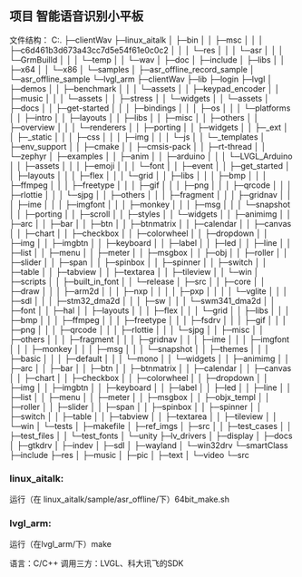 ## 项目 智能语音识别小平板

文件结构：
C:.
├─clientWav
├─linux_aitalk
│  ├─bin
│  │  ├─msc
│  │  │  ├─c6d461b3d673a43cc7d5e54f61e0c0c2
│  │  │  └─res
│  │  │      └─asr
│  │  │          └─GrmBuilld
│  │  │              └─temp
│  │  └─wav
│  ├─doc
│  ├─include
│  ├─libs
│  │  ├─x64
│  │  └─x86
│  └─samples
│      ├─asr_offline_record_sample
│      └─asr_offline_sample
└─lvgl_arm
    ├─clientWav
    ├─lib
    ├─login
    ├─lvgl
    │  ├─demos
    │  │  ├─benchmark
    │  │  │  └─assets
    │  │  ├─keypad_encoder
    │  │  ├─music
    │  │  │  └─assets
    │  │  ├─stress
    │  │  └─widgets
    │  │      └─assets
    │  ├─docs
    │  │  ├─get-started
    │  │  │  ├─bindings
    │  │  │  ├─os
    │  │  │  └─platforms
    │  │  ├─intro
    │  │  ├─layouts
    │  │  ├─libs
    │  │  ├─misc
    │  │  ├─others
    │  │  ├─overview
    │  │  │  └─renderers
    │  │  ├─porting
    │  │  ├─widgets
    │  │  ├─_ext
    │  │  ├─_static
    │  │  │  ├─css
    │  │  │  ├─img
    │  │  │  └─js
    │  │  └─_templates
    │  ├─env_support
    │  │  ├─cmake
    │  │  ├─cmsis-pack
    │  │  ├─rt-thread
    │  │  └─zephyr
    │  ├─examples
    │  │  ├─anim
    │  │  ├─arduino
    │  │  │  └─LVGL_Arduino
    │  │  ├─assets
    │  │  │  ├─emoji
    │  │  │  └─font
    │  │  ├─event
    │  │  ├─get_started
    │  │  ├─layouts
    │  │  │  ├─flex
    │  │  │  └─grid
    │  │  ├─libs
    │  │  │  ├─bmp
    │  │  │  ├─ffmpeg
    │  │  │  ├─freetype
    │  │  │  ├─gif
    │  │  │  ├─png
    │  │  │  ├─qrcode
    │  │  │  ├─rlottie
    │  │  │  └─sjpg
    │  │  ├─others
    │  │  │  ├─fragment
    │  │  │  ├─gridnav
    │  │  │  ├─ime
    │  │  │  ├─imgfont
    │  │  │  ├─monkey
    │  │  │  ├─msg
    │  │  │  └─snapshot
    │  │  ├─porting
    │  │  ├─scroll
    │  │  ├─styles
    │  │  └─widgets
    │  │      ├─animimg
    │  │      ├─arc
    │  │      ├─bar
    │  │      ├─btn
    │  │      ├─btnmatrix
    │  │      ├─calendar
    │  │      ├─canvas
    │  │      ├─chart
    │  │      ├─checkbox
    │  │      ├─colorwheel
    │  │      ├─dropdown
    │  │      ├─img
    │  │      ├─imgbtn
    │  │      ├─keyboard
    │  │      ├─label
    │  │      ├─led
    │  │      ├─line
    │  │      ├─list
    │  │      ├─menu
    │  │      ├─meter
    │  │      ├─msgbox
    │  │      ├─obj
    │  │      ├─roller
    │  │      ├─slider
    │  │      ├─span
    │  │      ├─spinbox
    │  │      ├─spinner
    │  │      ├─switch
    │  │      ├─table
    │  │      ├─tabview
    │  │      ├─textarea
    │  │      ├─tileview
    │  │      └─win
    │  ├─scripts
    │  │  ├─built_in_font
    │  │  └─release
    │  ├─src
    │  │  ├─core
    │  │  ├─draw
    │  │  │  ├─arm2d
    │  │  │  ├─nxp
    │  │  │  │  ├─pxp
    │  │  │  │  └─vglite
    │  │  │  ├─sdl
    │  │  │  ├─stm32_dma2d
    │  │  │  ├─sw
    │  │  │  └─swm341_dma2d
    │  │  ├─font
    │  │  ├─hal
    │  │  ├─layouts
    │  │  │  ├─flex
    │  │  │  └─grid
    │  │  ├─libs
    │  │  │  ├─bmp
    │  │  │  ├─ffmpeg
    │  │  │  ├─freetype
    │  │  │  ├─fsdrv
    │  │  │  ├─gif
    │  │  │  ├─png
    │  │  │  ├─qrcode
    │  │  │  ├─rlottie
    │  │  │  └─sjpg
    │  │  ├─misc
    │  │  ├─others
    │  │  │  ├─fragment
    │  │  │  ├─gridnav
    │  │  │  ├─ime
    │  │  │  ├─imgfont
    │  │  │  ├─monkey
    │  │  │  ├─msg
    │  │  │  └─snapshot
    │  │  ├─themes
    │  │  │  ├─basic
    │  │  │  ├─default
    │  │  │  └─mono
    │  │  └─widgets
    │  │      ├─animimg
    │  │      ├─arc
    │  │      ├─bar
    │  │      ├─btn
    │  │      ├─btnmatrix
    │  │      ├─calendar
    │  │      ├─canvas
    │  │      ├─chart
    │  │      ├─checkbox
    │  │      ├─colorwheel
    │  │      ├─dropdown
    │  │      ├─img
    │  │      ├─imgbtn
    │  │      ├─keyboard
    │  │      ├─label
    │  │      ├─led
    │  │      ├─line
    │  │      ├─list
    │  │      ├─menu
    │  │      ├─meter
    │  │      ├─msgbox
    │  │      ├─objx_templ
    │  │      ├─roller
    │  │      ├─slider
    │  │      ├─span
    │  │      ├─spinbox
    │  │      ├─spinner
    │  │      ├─switch
    │  │      ├─table
    │  │      ├─tabview
    │  │      ├─textarea
    │  │      ├─tileview
    │  │      └─win
    │  └─tests
    │      ├─makefile
    │      ├─ref_imgs
    │      ├─src
    │      │  ├─test_cases
    │      │  ├─test_files
    │      │  └─test_fonts
    │      └─unity
    ├─lv_drivers
    │  ├─display
    │  ├─docs
    │  ├─gtkdrv
    │  ├─indev
    │  ├─sdl
    │  ├─wayland
    │  └─win32drv
    └─smartClass
        ├─include
        ├─res
        │  ├─music
        │  ├─pic
        │  ├─text
        │  └─video
        └─src
        
### linux_aitalk:
运行（在 linux_aitalk/sample/asr_offline/下）64bit_make.sh

### lvgl_arm:
运行（在lvgl_arm/下）make

语言：C/C++
调用三方：LVGL、科大讯飞的SDK



